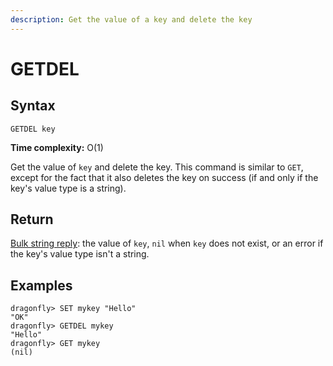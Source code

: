 ```yaml
---
description: Get the value of a key and delete the key
---
```


# GETDEL

## Syntax

    GETDEL key

**Time complexity:** O(1)

Get the value of `key` and delete the key.
This command is similar to `GET`, except for the fact that it also deletes the key on success (if and only if the key's value type is a string).

## Return

[Bulk string reply](https://redis.io/docs/reference/protocol-spec#resp-bulk-strings): the value of `key`, `nil` when `key` does not exist, or an error if the key's value type isn't a string.

## Examples

```shell
dragonfly> SET mykey "Hello"
"OK"
dragonfly> GETDEL mykey
"Hello"
dragonfly> GET mykey
(nil)
```
